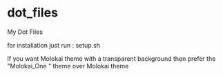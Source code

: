 # dot_files
My Dot Files


for installation just run : setup.sh

If you want Molokai theme with a transparent background then prefer the "Molokai_One " theme over Molokai theme
